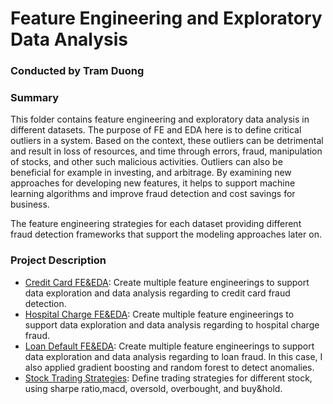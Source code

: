 # Feature Engineering and Exploratory Data Analysis

### Conducted by Tram Duong

### Summary

This folder contains feature engineering and exploratory data analysis in different datasets. The purpose of FE and EDA here is to define critical outliers in a system. Based on the context, these outliers can be detrimental and result in loss of resources, and time through errors, fraud, manipulation of stocks, and other such malicious activities. Outliers can also be beneficial for example in investing, and arbitrage. By examining new approaches for developing new features, it helps to support machine learning algorithms and improve fraud detection and cost savings for business. 

The feature engineering strategies for each dataset providing different fraud detection frameworks that support the modeling approaches later on. 

### Project Description

+ [Credit Card FE&EDA](https://github.com/tramduong/Data-Science-Portfolio/blob/master/Feature%20Engineering%20Projects/Doc/CreditCard_FE%26EDA.ipynb): Create multiple feature engineerings to support data exploration and data analysis regarding to credit card fraud detection. 
+ [Hospital Charge FE&EDA](https://github.com/tramduong/Data-Science-Portfolio/blob/master/Feature%20Engineering%20Projects/Doc/HospitalCharge_FE%26EDA.ipynb): Create multiple feature engineerings to support data exploration and data analysis regarding to hospital charge fraud. 
+ [Loan Default FE&EDA](https://github.com/tramduong/Data-Science-Portfolio/blob/master/Feature%20Engineering%20Projects/Doc/Loandefault_FE%26EDA.ipynb): Create multiple feature engineerings to support data exploration and data analysis regarding to loan fraud. In this case, I also applied gradient boosting and random forest to detect anomalies. 
+ [Stock Trading Strategies](https://github.com/tramduong/Data-Science-Portfolio/blob/master/Feature%20Engineering%20Projects/Doc/Stock_FE%26TradingStrategy.ipynb): Define trading strategies for different stock, using sharpe ratio,macd, oversold, overbought, and buy&hold. 
